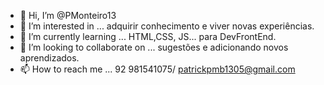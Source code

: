 - 👋 Hi, I’m @PMonteiro13
- 👀 I’m interested in ... adquirir conhecimento e viver novas experiências.
- 🌱 I’m currently learning ... HTML,CSS, JS... para DevFrontEnd.
- 💞️ I’m looking to collaborate on ... sugestões e adicionando novos aprendizados.
- 📫 How to reach me ... 92 981541075/ patrickpmb1305@gmail.com 

<!---
PMonteiro13/PMonteiro13 is a ✨ special ✨ repository because its `README.md` (this file) appears on your GitHub profile.
You can click the Preview link to take a look at your changes.
--->
